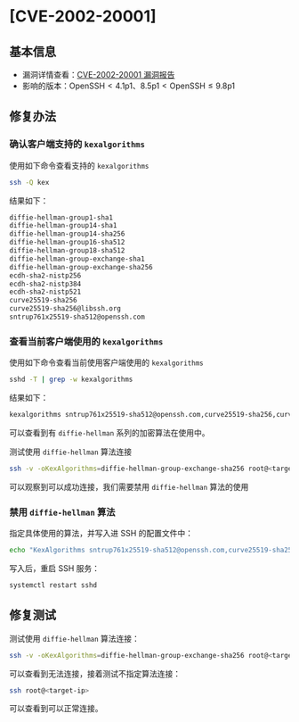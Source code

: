 # [CVE-2002-20001]

## 基本信息

- 漏洞详情查看：[CVE-2002-20001 漏洞报告](https://www.tenable.com/cve/CVE-2002-20001)
- 影响的版本：$\text{OpenSSH} < \text{4.1p1}$、$\text{8.5p1} < \text{OpenSSH} \leq \text{9.8p1}$

## 修复办法

### 确认客户端支持的 `kexalgorithms`

使用如下命令查看支持的 `kexalgorithms`

```bash
ssh -Q kex
```

结果如下：

```bash
diffie-hellman-group1-sha1
diffie-hellman-group14-sha1
diffie-hellman-group14-sha256
diffie-hellman-group16-sha512
diffie-hellman-group18-sha512
diffie-hellman-group-exchange-sha1
diffie-hellman-group-exchange-sha256
ecdh-sha2-nistp256
ecdh-sha2-nistp384
ecdh-sha2-nistp521
curve25519-sha256
curve25519-sha256@libssh.org
sntrup761x25519-sha512@openssh.com
```

### 查看当前客户端使用的 `kexalgorithms`

使用如下命令查看当前使用客户端使用的 `kexalgorithms`

```bash
sshd -T | grep -w kexalgorithms
```

结果如下：

```bash
kexalgorithms sntrup761x25519-sha512@openssh.com,curve25519-sha256,curve25519-sha256@libssh.org,ecdh-sha2-nistp256,ecdh-sha2-nistp384,ecdh-sha2-nistp521,diffie-hellman-group-exchange-sha256,diffie-hellman-group16-sha512,diffie-hellman-group18-sha512,diffie-hellman-group14-sha256
```

可以查看到有 `diffie-hellman` 系列的加密算法在使用中。

测试使用 `diffie-hellman` 算法连接

```bash
ssh -v -oKexAlgorithms=diffie-hellman-group-exchange-sha256 root@<target-ip>
```

可以观察到可以成功连接，我们需要禁用 `diffie-hellman` 算法的使用


### 禁用 `diffie-hellman` 算法

指定具体使用的算法，并写入进 SSH 的配置文件中：

```bash
echo "KexAlgorithms sntrup761x25519-sha512@openssh.com,curve25519-sha256,curve25519-sha256@libssh.org,ecdh-sha2-nistp256,ecdh-sha2-nistp384,ecdh-sha2-nistp521" >> /etc/ssh/sshd_config
```

写入后，重启 SSH 服务：

```bash
systemctl restart sshd
```

## 修复测试

测试使用 `diffie-hellman` 算法连接：

```bash
ssh -v -oKexAlgorithms=diffie-hellman-group-exchange-sha256 root@<target-ip>
```

可以查看到无法连接，接着测试不指定算法连接：

```bash
ssh root@<target-ip>
```

可以查看到可以正常连接。